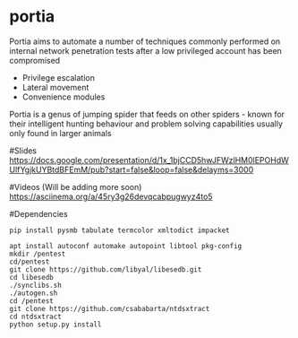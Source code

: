 # portia

Portia aims to automate a number of techniques commonly performed on internal network penetration tests after a low privileged account has been compromised
- Privilege escalation
- Lateral movement
- Convenience modules

Portia is a genus of jumping spider that feeds on other spiders - known for their intelligent hunting behaviour and problem solving capabilities usually only found in larger animals
  
#Slides   
https://docs.google.com/presentation/d/1x_1bjCCD5hwJFWzlHM0lEPOHdWUlfYgjkUYBtdBFEmM/pub?start=false&loop=false&delayms=3000  

#Videos (Will be adding more soon)  
https://asciinema.org/a/45ry3g26devqcabpugwyz4to5  

#Dependencies
```
pip install pysmb tabulate termcolor xmltodict impacket

apt install autoconf automake autopoint libtool pkg-config
mkdir /pentest
cd/pentest
git clone https://github.com/libyal/libesedb.git
cd libesedb
./synclibs.sh
./autogen.sh
cd /pentest
git clone https://github.com/csababarta/ntdsxtract
cd ntdsxtract
python setup.py install
```
